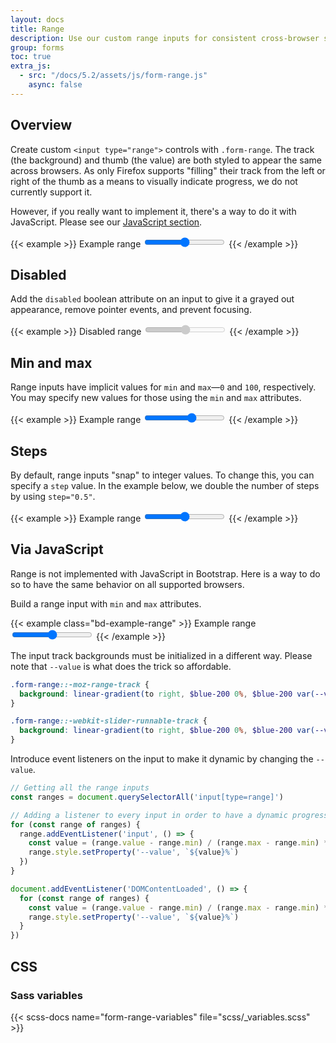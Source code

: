 ```yaml
---
layout: docs
title: Range
description: Use our custom range inputs for consistent cross-browser styling and built-in customization.
group: forms
toc: true
extra_js:
  - src: "/docs/5.2/assets/js/form-range.js"
    async: false
---
```


## Overview

Create custom `<input type="range">` controls with `.form-range`. The track (the background) and thumb (the value) are both styled to appear the same across browsers. As only Firefox supports "filling" their track from the left or right of the thumb as a means to visually indicate progress, we do not currently support it.

However, if you really want to implement it, there's a way to do it with JavaScript. Please see our [JavaScript section](#via-javascript).

{{< example >}}
<label for="customRange1" class="form-label">Example range</label>
<input type="range" class="form-range" id="customRange1">
{{< /example >}}

## Disabled

Add the `disabled` boolean attribute on an input to give it a grayed out appearance, remove pointer events, and prevent focusing.

{{< example >}}
<label for="disabledRange" class="form-label">Disabled range</label>
<input type="range" class="form-range" id="disabledRange" disabled>
{{< /example >}}

## Min and max

Range inputs have implicit values for `min` and `max`—`0` and `100`, respectively. You may specify new values for those using the `min` and `max` attributes.

{{< example >}}
<label for="customRange2" class="form-label">Example range</label>
<input type="range" class="form-range" min="0" max="5" id="customRange2">
{{< /example >}}

## Steps

By default, range inputs "snap" to integer values. To change this, you can specify a `step` value. In the example below, we double the number of steps by using `step="0.5"`.

{{< example >}}
<label for="customRange3" class="form-label">Example range</label>
<input type="range" class="form-range" min="0" max="5" step="0.5" id="customRange3">
{{< /example >}}

## Via JavaScript

Range is not implemented with JavaScript in Bootstrap. Here is a way to do so to have the same behavior on all supported browsers.

Build a range input with `min` and `max` attributes.

{{< example class="bd-example-range" >}}
<label for="jsRange" class="form-label">Example range</label>
<input type="range" class="form-range" id="jsRange" min="0" max="100">
{{< /example >}}

The input track backgrounds must be initialized in a different way. Please note that `--value` is what does the trick so affordable.

```scss
.form-range::-moz-range-track {
  background: linear-gradient(to right, $blue-200 0%, $blue-200 var(--value, 0%), $gray-300 var(--value, 0%), $gray-300 100%);
}

.form-range::-webkit-slider-runnable-track {
  background: linear-gradient(to right, $blue-200 0%, $blue-200 var(--value, 0%), $gray-300 var(--value, 0%), $gray-300 100%);
}
```

Introduce event listeners on the input to make it dynamic by changing the `--value`.

```js
// Getting all the range inputs
const ranges = document.querySelectorAll('input[type=range]')

// Adding a listener to every input in order to have a dynamic progress
for (const range of ranges) {
  range.addEventListener('input', () => {
    const value = (range.value - range.min) / (range.max - range.min) * 100
    range.style.setProperty('--value', `${value}%`)
  })
}

document.addEventListener('DOMContentLoaded', () => {
  for (const range of ranges) {
    const value = (range.value - range.min) / (range.max - range.min) * 100
    range.style.setProperty('--value', `${value}%`)
  }
})
```

## CSS

### Sass variables

{{< scss-docs name="form-range-variables" file="scss/_variables.scss" >}}
